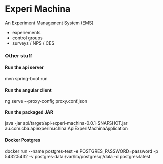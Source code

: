 # Experi Machina
An Experiment Management System (EMS)

* experiements
* control groups
* surveys / NPS / CES


### Other stuff

#### Run the api server
mvn spring-boot:run

#### Run the angular client
ng serve --proxy-config proxy.conf.json

#### Run the packaged JAR
java -jar api/target/api-experi-machina-0.0.1-SNAPSHOT.jar au.com.cba.apiexperimachina.ApiExperiMachinaApplication

#### Docker Postgres
docker run --name postgres-test -e POSTGRES_PASSWORD=password -p 5432:5432 -v postgres-data:/var/lib/postgresql/data -d postgres:latest